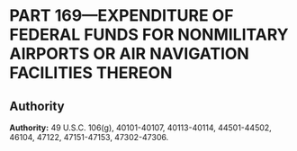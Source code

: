 # PART 169—EXPENDITURE OF FEDERAL FUNDS FOR NONMILITARY AIRPORTS OR AIR NAVIGATION FACILITIES THEREON


## Authority

**Authority:** 49 U.S.C. 106(g), 40101-40107, 40113-40114, 44501-44502, 46104, 47122, 47151-47153, 47302-47306. 




